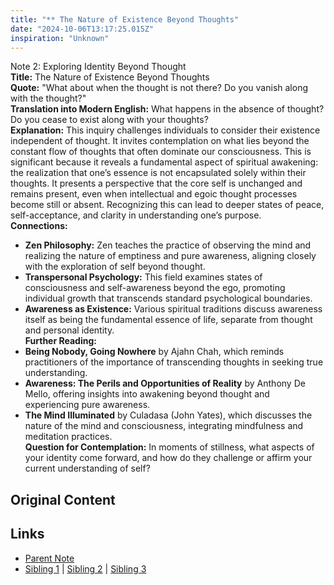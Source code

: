 ```yaml
---
title: "** The Nature of Existence Beyond Thoughts"
date: "2024-10-06T13:17:25.015Z"
inspiration: "Unknown"
---
```


  
Note 2: Exploring Identity Beyond Thought  
**Title:** The Nature of Existence Beyond Thoughts  
**Quote:** "What about when the thought is not there? Do you vanish along with the thought?"  
**Translation into Modern English:** What happens in the absence of thought? Do you cease to exist along with your thoughts?  
**Explanation:** This inquiry challenges individuals to consider their existence independent of thought. It invites contemplation on what lies beyond the constant flow of thoughts that often dominate our consciousness. This is significant because it reveals a fundamental aspect of spiritual awakening: the realization that one’s essence is not encapsulated solely within their thoughts. It presents a perspective that the core self is unchanged and remains present, even when intellectual and egoic thought processes become still or absent. Recognizing this can lead to deeper states of peace, self-acceptance, and clarity in understanding one’s purpose.  
**Connections:**  
- **Zen Philosophy:** Zen teaches the practice of observing the mind and realizing the nature of emptiness and pure awareness, aligning closely with the exploration of self beyond thought.  
- **Transpersonal Psychology:** This field examines states of consciousness and self-awareness beyond the ego, promoting individual growth that transcends standard psychological boundaries.  
- **Awareness as Existence:** Various spiritual traditions discuss awareness itself as being the fundamental essence of life, separate from thought and personal identity.  
**Further Reading:**  
- **Being Nobody, Going Nowhere** by Ajahn Chah, which reminds practitioners of the importance of transcending thoughts in seeking true understanding.  
- **Awareness: The Perils and Opportunities of Reality** by Anthony De Mello, offering insights into awakening beyond thought and experiencing pure awareness.  
- **The Mind Illuminated** by Culadasa (John Yates), which discusses the nature of the mind and consciousness, integrating mindfulness and meditation practices.  
**Question for Contemplation:** In moments of stillness, what aspects of your identity come forward, and how do they challenge or affirm your current understanding of self?



## Original Content



## Links

- [Parent Note](/parent-note.md)
- [Sibling 1](/zettel1.md) | [Sibling 2](/zettel2.md) | [Sibling 3](/zettel3.md)
